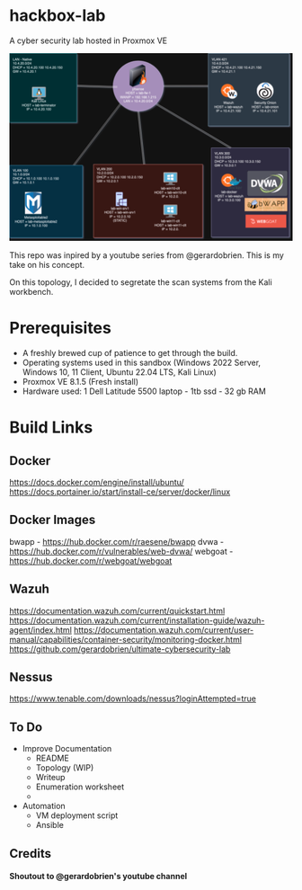 # hackbox-lab

A cyber security lab hosted in Proxmox VE



![](hackbox-lab-topology.png)

This repo was inpired by a youtube series from @gerardobrien. This is my take on his concept. 

On this topology, I decided to segretate the scan systems from the Kali workbench.

# Prerequisites 

 - A freshly brewed cup of patience to get through the build.
 - Operating systems used in this sandbox (Windows 2022 Server, Windows 10, 11 Client, Ubuntu 22.04 LTS, Kali Linux)
 - Proxmox VE 8.1.5 (Fresh install)
 - Hardware used: 1 Dell Latitude 5500 laptop - 1tb ssd - 32 gb RAM

# Build Links

## Docker

https://docs.docker.com/engine/install/ubuntu/
https://docs.portainer.io/start/install-ce/server/docker/linux

## Docker Images

bwapp - https://hub.docker.com/r/raesene/bwapp
dvwa - https://hub.docker.com/r/vulnerables/web-dvwa/
webgoat - https://hub.docker.com/r/webgoat/webgoat

## Wazuh

https://documentation.wazuh.com/current/quickstart.html
https://documentation.wazuh.com/current/installation-guide/wazuh-agent/index.html
https://documentation.wazuh.com/current/user-manual/capabilities/container-security/monitoring-docker.html
https://github.com/gerardobrien/ultimate-cybersecurity-lab

## Nessus

https://www.tenable.com/downloads/nessus?loginAttempted=true



## To Do

- Improve Documentation
  - README
  - Topology (WIP)
  - Writeup
  - Enumeration worksheet
  - 
- Automation
  - VM deployment script
  - Ansible

## Credits
#### Shoutout to @gerardobrien's youtube channel
